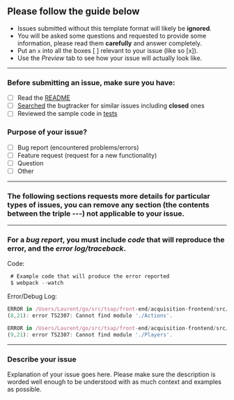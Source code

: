 ## Please follow the guide below

- Issues submitted without this template format will likely be **ignored**.
- You will be asked some questions and requested to provide some information, please read them **carefully** and answer completely.
- Put an `x` into all the boxes [ ] relevant to your issue (like so [x]).
- Use the *Preview* tab to see how your issue will actually look like.

---

### Before submitting an issue, make sure you have:
- [ ] Read the [README](https://github.com/TSAP-Laval/acquisition-frontend/blob/master/README.md)
- [ ] [Searched](https://github.com/TSAP-Laval/acquisition-frontend/search?type=Issues) the bugtracker for similar issues including **closed** ones
- [ ] Reviewed the sample code in [tests](https://github.com/TSAP-Laval/acquisition-frontend/tree/master/tests)

### Purpose of your issue?
- [ ] Bug report (encountered problems/errors)
- [ ] Feature request (request for a new functionality)
- [ ] Question
- [ ] Other

---

### The following sections requests more details for particular types of issues, you can remove any section (the contents between the triple ---) not applicable to your issue.

---

### For a *bug report*, you **must** include *code* that will reproduce the error, and the *error log/traceback*.

Code:

```javascript
 # Example code that will produce the error reported
 $ webpack --watch
```

Error/Debug Log:

```javascript
ERROR in /Users/Laurent/go/src/tsap/front-end/acquisition-frontend/src/Manage/Manage.tsx
(8,21): error TS2307: Cannot find module './Actions'.

ERROR in /Users/Laurent/go/src/tsap/front-end/acquisition-frontend/src/Manage/Manage.tsx
(9,21): error TS2307: Cannot find module './Players'.
```

---

### Describe your issue

Explanation of your issue goes here. Please make sure the description is worded well enough to be understood with as much context and examples as possible.